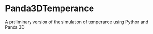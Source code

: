 # Panda3DTemperance
A preliminary version of the simulation of temperance using Python and Panda 3D
